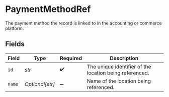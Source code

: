 # PaymentMethodRef

The payment method the record is linked to in the accounting or commerce platform.


## Fields

| Field                                                   | Type                                                    | Required                                                | Description                                             |
| ------------------------------------------------------- | ------------------------------------------------------- | ------------------------------------------------------- | ------------------------------------------------------- |
| `id`                                                    | *str*                                                   | :heavy_check_mark:                                      | The unique identifier of the location being referenced. |
| `name`                                                  | *Optional[str]*                                         | :heavy_minus_sign:                                      | Name of the location being referenced.                  |